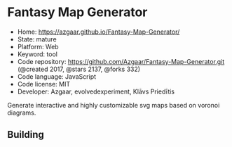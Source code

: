 # Fantasy Map Generator

- Home: https://azgaar.github.io/Fantasy-Map-Generator/
- State: mature
- Platform: Web
- Keyword: tool
- Code repository: https://github.com/Azgaar/Fantasy-Map-Generator.git (@created 2017, @stars 2137, @forks 332)
- Code language: JavaScript
- Code license: MIT
- Developer: Azgaar, evolvedexperiment, Klāvs Priedītis

Generate interactive and highly customizable svg maps based on voronoi diagrams.

## Building
